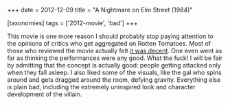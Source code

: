 +++
date = 2012-12-09
title = "A Nightmare on Elm Street (1984)"

[taxonomies]
tags = ['2012-movie', 'bad']
+++

This movie is one more reason I should probably stop paying attention to
the opinions of critics who get aggregated on Rotten Tomatoes. Most of
those who reviewed the movie actually felt [it was decent]. One even
went as far as thinking the performances were any good. What the fuck! I
will be fair by admitting that the concept is actually good: people
getting attacked only when they fall asleep. I also liked some of the
visuals, like the gal who spins around and gets dragged around the room,
defying gravity. Everything else is plain bad, including the extremely
uninspired look and character development of the villain.

  [it was decent]: http://www.rottentomatoes.com/m/nightmare_on_elm_street
